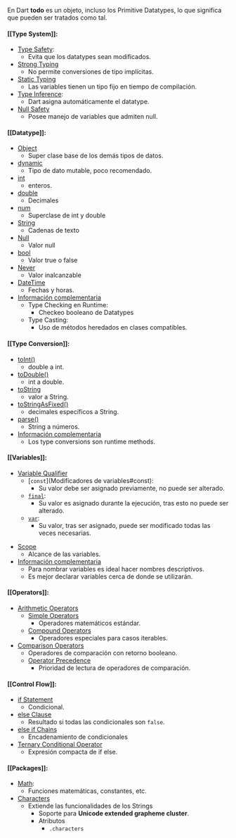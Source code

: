 En Dart **todo** es un objeto, incluso los Primitive Datatypes, lo que significa que pueden ser tratados como tal.
#### [[Type System]]:
* [Type Safety](Type%20System.md#Type%20Safety):
	* Evita que los datatypes sean modificados.
* [Strong Typing](Type%20System.md#Strong%20Typing)
	* No permite conversiones de tipo implícitas.
* [Static Typing](Type%20System.md#Static%20Typing)
	* Las variables tienen un tipo fijo en tiempo de compilación.
* [Type Inference](Type%20System.md#Type%20inference): 
	* Dart asigna automáticamente el datatype.
* [Null Safety](Type%20System.md#Null%20Safety)
	* Posee manejo de variables que admiten null.
#### [[Datatype]]:
- [Object](Datatype#Object)
	- Super clase base de los demás tipos de datos.
- [dynamic](Datatype.md#dynamic)
	- Tipo de dato mutable, poco recomendado.
- [int](Datatype#int)
	- enteros.
- [double](Datatype#double)
	- Decimales
- [num](Datatype#num)
	- Superclase de int y double
- [String](Datatype#String)
	- Cadenas de texto
- [Null](Datatype#Null)
	- Valor null
- [bool](Datatype#bool)
	- Valor true o false
- [Never](Datatype#Never)
	- Valor inalcanzable
- [DateTime](Datatype#DateTime)
	- Fechas y horas.
- [Información complementaria](Datatype#Información%20Complementaria) 
	- Type Checking en Runtime:
		- Checkeo booleano de Datatypes
	- Type Casting:
		- Uso de métodos heredados en clases compatibles.
#### [[Type Conversion]]:
- [toInt()](Type%20Conversion#toInt())
	- double a int.
- [toDouble()](Type%20Conversion#toDouble())
	- int a double.
- [toString](Type%20Conversion#toString)
	- valor a String.
- [toStringAsFixed()](Type%20Conversion#toStringAsFixed())
	- decimales específicos a String.
- [parse()](Type%20Conversion#parse())
	- String a números. 
- [Información complementaria](Type%20Conversion#Información%20complementaria)
	- Los type conversions son runtime methods.
#### [[Variables]]:
- [Variable Qualifier](Variables#Variable%20Qualifier)
	* [``const``](Modificadores de variables#const):
		* Su valor debe ser asignado previamente, no puede ser alterado.
	* [``final``](Variables.md#final):
		* Su valor es asignado durante la ejecución, tras esto no puede ser alterado.
	 * [``var``](Variables.md#var):
		* Su valor, tras ser asignado, puede ser modificado todas las veces necesarias.
* [Scope](Variables#Scope)
	* Alcance de las variables.
* [Información complementaria](Variables#Información%20complementaria)
	* Para nombrar variables es ideal hacer nombres descriptivos.
	* Es mejor declarar variables cerca de donde se utilizarán.

#### [[Operators]]:
- [Arithmetic Operators](Operators#Arithmetic)
	- [Simple Operators](Operators#Simple%20Operators)
		- Operadores matemáticos estándar.
	- [Compound Operators](Operators#Compound%20Operators)
		- Operadores especiales para casos iterables.
- [Comparison Operators](Operators#Comparison)
	- Operadores de comparación con retorno booleano.
	- [Operator Precedence](Operators#Operator%20Precedence)
		- Prioridad de lectura de operadores de comparación.
#### [[Control Flow]]:
- [if Statement](Control%20Flow#If%20Statement) 
	- Condicional.
- [else Clause](Control%20Flow#Else%20Clause)
	- Resultado si todas las condicionales son `false`.
- [else if Chains](Control%20Flow#Else%20If%20Chains)
	- Encadenamiento de condicionales 
- [Ternary Conditional Operator](Control%20Flow#Ternary%20Conditional%20Operator)
	- Expresión compacta de if else.
#### [[Packages]]:
- [Math](Packages#Math):
	- Funciones matemáticas, constantes, etc.
- [Characters](Packages#Characters)
	- Extiende las funcionalidades de los Strings
		- Soporte para **Unicode extended grapheme cluster**.
		- Atributos
			- ``.characters``

